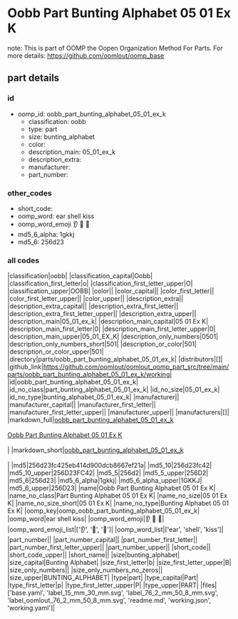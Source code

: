 # Oobb Part Bunting Alphabet 05 01 Ex K  

note: This is part of OOMP the Oopen Organization Method For Parts. For more details: https://github.com/oomlout/oomp_base

##  part details





### id
* oomp_id: oobb_part_bunting_alphabet_05_01_ex_k
  * classification: oobb
  * type: part
  * size: bunting_alphabet
  * color: 
  * description_main: 05_01_ex_k
  * description_extra: 
  * manufacturer: 
  * part_number: 

### other_codes
* short_code: 
* oomp_word: ear shell kiss
* oomp_word_emoji :ear: :shell: :kiss:
* md5_6_alpha: 1gkkj
* md5_6: 256d23

### all codes 
|classification|oobb|
|classification_capital|Oobb|
|classification_first_letter|o|
|classification_first_letter_upper|O|
|classification_upper|OOBB|
|color||
|color_capital||
|color_first_letter||
|color_first_letter_upper||
|color_upper||
|description_extra||
|description_extra_capital||
|description_extra_first_letter||
|description_extra_first_letter_upper||
|description_extra_upper||
|description_main|05_01_ex_k|
|description_main_capital|05 01 Ex K|
|description_main_first_letter|0|
|description_main_first_letter_upper|0|
|description_main_upper|05_01_EX_K|
|description_only_numbers|0501|
|description_only_numbers_short|501|
|description_or_color|501|
|description_or_color_upper|501|
|directory|parts/oobb_part_bunting_alphabet_05_01_ex_k|
|distributors|[]|
|github_link|https://github.com/oomlout/oomlout_oomp_part_src/tree/main/parts/oobb_part_bunting_alphabet_05_01_ex_k/working|
|id|oobb_part_bunting_alphabet_05_01_ex_k|
|id_no_class|part_bunting_alphabet_05_01_ex_k|
|id_no_size|05_01_ex_k|
|id_no_type|bunting_alphabet_05_01_ex_k|
|manufacturer||
|manufacturer_capital||
|manufacturer_first_letter||
|manufacturer_first_letter_upper||
|manufacturer_upper||
|manufacturers|[]|
|markdown_full|[oobb_part_bunting_alphabet_05_01_ex_k](https://github.com/oomlout/oomlout_oomp_part_src/tree/main/parts/oobb_part_bunting_alphabet_05_01_ex_k/working)<br>[](https://github.com/oomlout/oomlout_oomp_part_src/tree/main/parts/oobb_part_bunting_alphabet_05_01_ex_k/working)<br>[Oobb Part Bunting Alphabet 05 01 Ex K](https://github.com/oomlout/oomlout_oomp_part_src/tree/main/parts/oobb_part_bunting_alphabet_05_01_ex_k/working)<br><br>|
|markdown_short|[oobb_part_bunting_alphabet_05_01_ex_k](https://github.com/oomlout/oomlout_oomp_part_src/tree/main/parts/oobb_part_bunting_alphabet_05_01_ex_k/working)<br><br>|
|md5|256d23fc425eb414d900dcb8667ef21a|
|md5_10|256d23fc42|
|md5_10_upper|256D23FC42|
|md5_5|256d2|
|md5_5_upper|256D2|
|md5_6|256d23|
|md5_6_alpha|1gkkj|
|md5_6_alpha_upper|1GKKJ|
|md5_6_upper|256D23|
|name|Oobb Part Bunting Alphabet 05 01 Ex K|
|name_no_class|Part Bunting Alphabet 05 01 Ex K|
|name_no_size|05 01 Ex K|
|name_no_size_short|05 01 Ex K|
|name_no_type|Bunting Alphabet 05 01 Ex K|
|oomp_key|oomp_oobb_part_bunting_alphabet_05_01_ex_k|
|oomp_word|ear shell kiss|
|oomp_word_emoji|:ear: :shell: :kiss:|
|oomp_word_emoji_list|[':ear:', ':shell:', ':kiss:']|
|oomp_word_list|['ear', 'shell', 'kiss']|
|part_number||
|part_number_capital||
|part_number_first_letter||
|part_number_first_letter_upper||
|part_number_upper||
|short_code||
|short_code_upper||
|short_name||
|size|bunting_alphabet|
|size_capital|Bunting Alphabet|
|size_first_letter|b|
|size_first_letter_upper|B|
|size_only_numbers||
|size_only_numbers_no_zeros||
|size_upper|BUNTING_ALPHABET|
|type|part|
|type_capital|Part|
|type_first_letter|p|
|type_first_letter_upper|P|
|type_upper|PART|
|files|['base.yaml', 'label_15_mm_30_mm.svg', 'label_76_2_mm_50_8_mm.svg', 'label_oomlout_76_2_mm_50_8_mm.svg', 'readme.md', 'working.json', 'working.yaml']|
